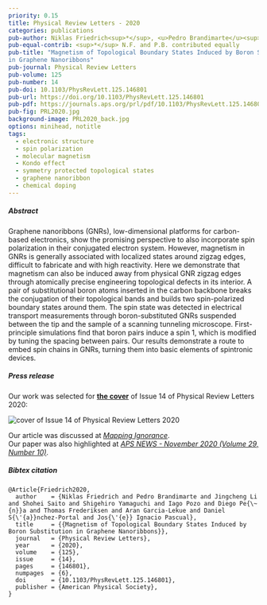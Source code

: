 ```yaml
---
priority: 0.15
title: Physical Review Letters - 2020
categories: publications
pub-author: Niklas Friedrich<sup>*</sup>, <u>Pedro Brandimarte</u><sup>*</sup>, Jingcheng Li, Shohei Saito, Shigehiro Yamaguchi, Iago Pozo, Diego Peña, Thomas Frederiksen, Aran Garcia-Lekue, Daniel Sánchez-Portal, and Jose Ignacio Pascual
pub-equal-contrib: <sup>*</sup> N.F. and P.B. contributed equally
pub-title: "Magnetism of Topological Boundary States Induced by Boron Substitution
in Graphene Nanoribbons"
pub-journal: Physical Review Letters
pub-volume: 125
pub-number: 14
pub-doi: 10.1103/PhysRevLett.125.146801
pub-url: https://doi.org/10.1103/PhysRevLett.125.146801
pub-pdf: https://journals.aps.org/prl/pdf/10.1103/PhysRevLett.125.146801
pub-fig: PRL2020.jpg
background-image: PRL2020_back.jpg
options: minihead, notitle
tags:
  - electronic structure
  - spin polarization
  - molecular magnetism
  - Kondo effect
  - symmetry protected topological states
  - graphene nanoribbon
  - chemical doping
---
```


##### Abstract

Graphene nanoribbons (GNRs), low-dimensional platforms for carbon-based electronics, show the promising perspective to also incorporate spin polarization in their conjugated electron system.
However, magnetism in GNRs is generally associated with localized states around zigzag edges, difficult to fabricate and with high reactivity.
Here we demonstrate that magnetism can also be induced away from physical GNR zigzag edges through atomically precise engineering topological defects in its interior.
A pair of substitutional boron atoms inserted in the carbon backbone breaks the conjugation of their topological bands and builds two spin-polarized boundary states around them.
The spin state was detected in electrical transport measurements through boron-substituted GNRs suspended between the tip and the sample of a scanning tunneling microscope.
First-principle simulations find that boron pairs induce a spin 1, which is modified by tuning the spacing between pairs.
Our results demonstrate a route to embed spin chains in GNRs, turning them into basic elements of spintronic devices.

##### Press release <a target="_blank" href="https://twitter.com/springfetopen/status/1253257625275379713"><span class="icon fa-twitter fa-lg style1"></span></a> <a target="_blank" href="https://twitter.com/springfetopen/status/1311932895704027137"><span class="icon fa-twitter fa-lg style1"></span></a> <a target="_blank" href="https://twitter.com/graphene_today/status/1253127495580299267"><span class="icon fa-twitter fa-lg style1"></span></a> <a target="_blank" href="https://twitter.com/JPhysCM/status/1253277790125916160"><span class="icon fa-twitter fa-lg style1"></span></a> <a target="_blank" href="https://twitter.com/Ikerbasque/status/1314517975626641411"><span class="icon fa-twitter fa-lg style1"></span></a> <a target="_blank" href="https://twitter.com/NatxoPas/status/1311976455342034944"><span class="icon fa-twitter fa-lg style1"></span></a>

Our work was selected for <a target="_blank" href="https://journals.aps.org/prl/issues/125/14#">**the cover**</a> of Issue 14 of Physical Review Letters 2020:

<div class="box alt">
  <div class="row uniform 50%">
    <div class="12u">
      <span class="image fitred">
        <img src="../images/PRL2020_cover.jpg" alt="cover of Issue 14 of Physical Review Letters 2020" />
      </span>
    </div>
  </div>
</div>

Our article was discussed at <a target="_blank" href="https://mappingignorance.org/2020/11/19/magnetism-in-graphene-nanoribbons-induced-by-a-pair-of-boron-atoms">*Mapping Ignorance*</a>.
<br>
Our paper was also highlighted at <a target="_blank" href="https://www.aps.org/publications/apsnews/202011/gmag.cfm">*APS NEWS - November 2020 (Volume 29, Number 10)*</a>.

##### Bibtex citation

```
@Article{Friedrich2020,
  author    = {Niklas Friedrich and Pedro Brandimarte and Jingcheng Li and Shohei Saito and Shigehiro Yamaguchi and Iago Pozo and Diego Pe{\~{n}}a and Thomas Frederiksen and Aran Garcia-Lekue and Daniel S{\'{a}}nchez-Portal and Jos{\'{e}} Ignacio Pascual},
  title     = {{Magnetism of Topological Boundary States Induced by Boron Substitution in Graphene Nanoribbons}},
  journal   = {Physical Review Letters},
  year      = {2020},
  volume    = {125},
  issue     = {14},
  pages     = {146801},
  numpages  = {6},
  doi       = {10.1103/PhysRevLett.125.146801},
  publisher = {American Physical Society},
}
```

